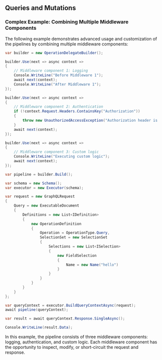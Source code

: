 ## Queries and Mutations

### Complex Example: Combining Multiple Middleware Components

The following example demonstrates advanced usage and customization of the pipelines by combining multiple middleware components:

```csharp
var builder = new OperationDelegateBuilder();

builder.Use(next => async context =>
{
    // Middleware component 1: Logging
    Console.WriteLine("Before Middleware 1");
    await next(context);
    Console.WriteLine("After Middleware 1");
});

builder.Use(next => async context =>
{
    // Middleware component 2: Authentication
    if (!context.Request.Headers.ContainsKey("Authorization"))
    {
        throw new UnauthorizedAccessException("Authorization header is missing.");
    }
    await next(context);
});

builder.Use(next => async context =>
{
    // Middleware component 3: Custom logic
    Console.WriteLine("Executing custom logic");
    await next(context);
});

var pipeline = builder.Build();

var schema = new Schema();
var executor = new Executor(schema);

var request = new GraphQLRequest
{
    Query = new ExecutableDocument
    {
        Definitions = new List<IDefinition>
        {
            new OperationDefinition
            {
                Operation = OperationType.Query,
                SelectionSet = new SelectionSet
                {
                    Selections = new List<ISelection>
                    {
                        new FieldSelection
                        {
                            Name = new Name("hello")
                        }
                    }
                }
            }
        }
    }
};

var queryContext = executor.BuildQueryContextAsync(request);
await pipeline(queryContext);

var result = await queryContext.Response.SingleAsync();

Console.WriteLine(result.Data);
```

In this example, the pipeline consists of three middleware components: logging, authentication, and custom logic. Each middleware component has the opportunity to inspect, modify, or short-circuit the request and response.
